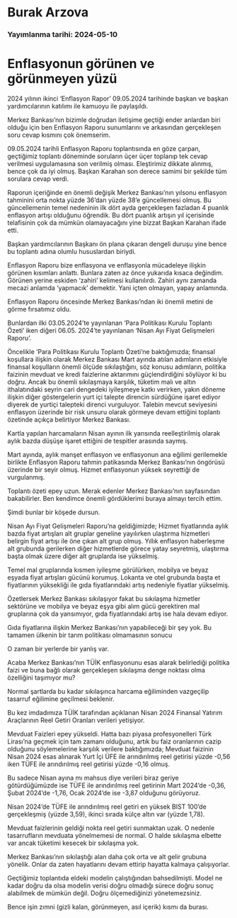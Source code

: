 # Burak Arzova

### Yayımlanma tarihi: 2024-05-10

# Enflasyonun görünen ve görünmeyen yüzü

2024 yılının ikinci ‘Enflasyon Rapor’ 09.05.2024 tarihinde başkan ve başkan yardımcılarının katılımı ile kamuoyu ile paylaşıldı.

Merkez Bankası’nın bizimle doğrudan iletişime geçtiği ender anlardan biri olduğu için ben Enflasyon Raporu sunumlarını ve arkasından gerçekleşen soru cevap kısmını çok önemserim.

09.05.2024 tarihli Enflasyon Raporu toplantısında en göze çarpan, geçtiğimiz toplantı döneminde soruların üçer üçer toplanıp tek cevap verilmesi uygulamasına son verilmiş olması. Eleştirimiz dikkate alınmış, bence çok da iyi olmuş. Başkan Karahan son derece samimi bir şekilde tüm sorulara cevap verdi.

Raporun içeriğinde en önemli değişik Merkez Bankası’nın yılsonu enflasyon tahminini orta nokta yüzde 36’dan yüzde 38’e güncellemesi olmuş. Bu güncellemenin temel nedeninin ilk dört ayda gerçekleşen fazladan 4 puanlık enflasyon artışı olduğunu öğrendik. Bu dört puanlık artışın yıl içerisinde telafisinin çok da mümkün olamayacağını yine bizzat Başkan Karahan ifade etti.

Başkan yardımcılarının Başkanı ön plana çıkaran dengeli duruşu yine bence bu toplantı adına olumlu hususlardan biriydi.

Enflasyon Raporu bize enflasyona ve enflasyonla mücadeleye ilişkin görünen kısımları anlattı. Bunlara zaten az önce yukarıda kısaca değindim. Görünen yerine eskiden ‘zahiri’ kelimesi kullanılırdı. Zahiri aynı zamanda mecazi anlamda ‘yapmacık’ demektir. Yani içten olmayan, yapay anlamında.

Enflasyon Raporu öncesinde Merkez Bankası’ndan iki önemli metini de görme fırsatımız oldu.

Bunlardan ilki 03.05.2024’te yayınlanan ‘Para Politikası Kurulu Toplantı Özeti’ iken diğeri 06.05. 2024’te yayınlanan ‘Nisan Ayı Fiyat Gelişmeleri Raporu’.

Öncelikle ‘Para Politikası Kurulu Toplantı Özeti’ne baktığımızda; finansal koşullara ilişkin olarak Merkez Bankası Mart ayında atılan adımların etkisiyle finansal koşulların önemli ölçüde sıkılaştığını, söz konusu adımların, politika faizinin mevduat ve kredi faizlerine aktarımını güçlendirdiğini söylüyor ki bu doğru. Ancak bu önemli sıkılaşmaya karşılık, tüketim malı ve altın ithalatındaki seyrin cari dengedeki iyileşmeye katkı verirken, yakın döneme ilişkin diğer göstergelerin yurt içi talepte direncin sürdüğüne işaret ediyor diyerek de yurtiçi talepteki direnci vurguluyor. Talebin mevcut seviyesini enflasyon üzerinde bir risk unsuru olarak görmeye devam ettiğini toplantı özetinde açıkça belirtiyor Merkez Bankası.

Kartla yapılan harcamaların Nisan ayının ilk yarısında reelleştirilmiş olarak aylık bazda düşüşe işaret ettiğini de tespitler arasında saymış.

Mart ayında, aylık manşet enflasyon ve enflasyonun ana eğilimi gerilemekle birlikte Enflasyon Raporu tahmin patikasında Merkez Bankası’nın öngörüsü üzerinde bir seyir olmuş. Hizmet enflasyonun yüksek seyrettiği de vurgulanmış.

Toplantı özeti epey uzun. Merak edenler Merkez Bankası’nın sayfasından bakabilirler. Ben kendimce önemli gördüklerimi buraya almayı tercih ettim.

Şimdi bunlar bir köşede dursun.

Nisan Ayı Fiyat Gelişmeleri Raporu’na geldiğimizde; Hizmet fiyatlarında aylık bazda fiyat artışları alt gruplar geneline yayılırken ulaştırma hizmetleri belirgin fiyat artışı ile öne çıkan alt grup olmuş. Yıllık enflasyon haberleşme alt grubunda gerilerken diğer hizmetlerde görece yatay seyretmiş, ulaştırma başta olmak üzere diğer alt gruplarda ise yükselmiş.

Temel mal gruplarında kısmen iyileşme görülürken, mobilya ve beyaz eşyada fiyat artışları gücünü korumuş. Lokanta ve otel grubunda başta et fiyatlarının yüksekliği ile gıda fiyatlarındaki artış nedeniyle fiyatlar yükselmiş.

Özetlersek Merkez Bankası sıkılaşıyor fakat bu sıkılaşma hizmetler sektörüne ve mobilya ve beyaz eşya gibi alım gücü gerektiren mal gruplarına çok da yansımıyor, gıda fiyatlarındaki artış ise hala devam ediyor.

Gıda fiyatlarına ilişkin Merkez Bankası’nın yapabileceği bir şey yok. Bu tamamen ülkenin bir tarım politikası olmamasının sonucu

O zaman bir yerlerde bir yanlış var.

Acaba Merkez Bankası’nın TÜİK enflasyonunu esas alarak belirlediği politika faizi ve buna bağlı olarak gerçekleşen sıkılaşma denge noktası olma özelliğini taşımıyor mu?

Normal şartlarda bu kadar sıkılaşınca harcama eğiliminden vazgeçilip tasarruf eğilimine geçilmesi beklenir.

Bu kez imdadımıza TÜİK tarafından açıklanan Nisan 2024 Finansal Yatırım Araçlarının Reel Getiri Oranları verileri yetişiyor.

Mevduat Faizleri epey yükseldi. Hatta bazı piyasa profesyonelleri Türk Lirası’na geçmek için tam zamanı olduğunu, artık bu faiz oranlarının cazip olduğunu söylemelerine karşılık verilere baktığımızda; Mevduat faizinin Nisan 2024 esas alınarak Yurt İçi ÜFE ile arındırılmış reel getirisi yüzde -0,56 iken TÜFE ile arındırılmış reel getirisi yüzde -0,16 olmuş.

Bu sadece Nisan ayına mı mahsus diye verileri biraz geriye götürdüğümüzde ise TÜFE ile arındırılmış reel getirinin Mart 2024’de -0,36, Şubat 2024’de -1,76, Ocak 2024’de ise -3,87 olduğunu görüyoruz.

Nisan 2024’de TÜFE ile arındırılmış reel getiri en yüksek BIST 100’de gerçekleşmiş (yüzde 3,59), ikinci sırada külçe altın var (yüzde 1,78).

Mevduat faizlerinin geldiği nokta reel getiri sunmaktan uzak. O nedenle tasarrufların mevduata yönelmemesi de normal. O halde sıkılaşma elbette var ancak tüketimi kesecek bir sıkılaşma yok.

Merkez Bankası’nın sıkılaştığı alan daha çok orta ve alt gelir grubuna yönelik. Onlar da zaten hayatlarını devam ettirip hayatta kalmaya çalışıyorlar.

Geçtiğimiz toplantıda eldeki modelin çalıştığından bahsedilmişti. Model ne kadar doğru da olsa modelin verisi doğru olmadığı sürece doğru sonuç alabilmek de mümkün değil. Doğru ölçemediğinizi yönetemezsiniz.

Bence işin zımni (gizli kalan, görünmeyen, asıl içerik) kısmı da burası.

